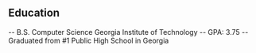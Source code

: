 ## Education 
  -- B.S. Computer Science Georgia Institute of Technology 
  -- GPA: 3.75 
  -- Graduated from #1 Public High School in Georgia 
